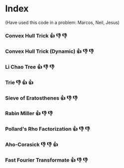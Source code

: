 # Index

(Have used this code in a problem: Marcos, Neil, Jesus)

### Convex Hull Trick :+1: :-1: :-1:
### Convex Hull Trick (Dynamic) :+1: :-1: :-1:
### Li Chao Tree :+1: :-1: :-1:
### Trie :-1: :+1: :+1:
### Sieve of Eratosthenes :+1: :-1: :-1:
### Rabin Miller :+1: :-1: :-1:
### Pollard's Rho Factorization :+1: :-1: :-1:
### Aho-Corasick :-1: :-1: :+1:
### Fast Fourier Transformate :+1: :-1: :-1:
